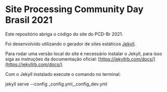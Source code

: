 # Site Processing Community Day Brasil 2021

Este repositório abriga o código do site do PCD-Br 2021.

Foi desenvolvido utilizando o gerador de sites estáticos [Jekyll](https://jekyllrb.com/).

Para rodar uma versão local do site é necessário instalar o Jekyll, para isso siga as instruções da documentação oficial:
[https://jekyllrb.com/docs/](https://jekyllrb.com/docs/)

Com o Jekyll instalado execute o comando no terminal:

jekyll serve --config _config.yml,_config_dev.yml

